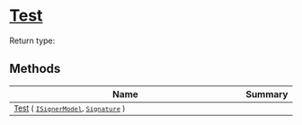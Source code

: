 # [Test](./WeightedClassifier-100663871.md)


Return type:
## Methods

| Name | Summary | 
| --- | --- | 
| <sub>[Test](./WeightedClassifier-100663871.md) ( [`ISignerModel`](./../../../Pipeline/ISignerModel.md), [`Signature`](./../../../Signature.md) )</sub><img width=200/>| <sub></sub>| <br>


